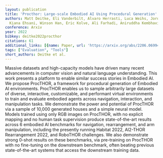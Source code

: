 ```yaml
---
layout: publication
title: 'Procthor: Large-scale Embodied AI Using Procedural Generation'
authors: Matt Deitke, Eli Vanderbilt, Alvaro Herrasti, Luca Weihs, Jordi Salvador,
  Kiana Ehsani, Winson Han, Eric Kolve, Ali Farhadi, Aniruddha Kembhavi, Roozbeh Mottaghi
conference: Arxiv
year: 2022
bibkey: deitke2022procthor
citations: 61
additional_links: [{name: Paper, url: 'https://arxiv.org/abs/2206.06994'}]
tags: ["Evaluation", "Tools"]
short_authors: Deitke et al.
---
```

Massive datasets and high-capacity models have driven many recent
advancements in computer vision and natural language understanding. This work
presents a platform to enable similar success stories in Embodied AI. We
propose ProcTHOR, a framework for procedural generation of Embodied AI
environments. ProcTHOR enables us to sample arbitrarily large datasets of
diverse, interactive, customizable, and performant virtual environments to
train and evaluate embodied agents across navigation, interaction, and
manipulation tasks. We demonstrate the power and potential of ProcTHOR via a
sample of 10,000 generated houses and a simple neural model. Models trained
using only RGB images on ProcTHOR, with no explicit mapping and no human task
supervision produce state-of-the-art results across 6 embodied AI benchmarks
for navigation, rearrangement, and arm manipulation, including the presently
running Habitat 2022, AI2-THOR Rearrangement 2022, and RoboTHOR challenges. We
also demonstrate strong 0-shot results on these benchmarks, via pre-training on
ProcTHOR with no fine-tuning on the downstream benchmark, often beating
previous state-of-the-art systems that access the downstream training data.